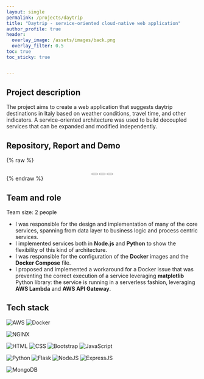 ```yaml
---
layout: single
permalink: /projects/daytrip
title: "Daytrip - service-oriented cloud-native web application"
author_profile: true
header:
  overlay_image: /assets/images/back.png
  overlay_filter: 0.5
toc: true
toc_sticky: true


---
```


<!-- ### [ Feb. 2023 - Mar. 2023 ] -->

## Project description

The project aims to create a web application that suggests daytrip destinations in Italy based on weather conditions, travel time, and other indicators. A service-oriented architecture was used to build decoupled services that can be expanded and modified independently.

## Repository, Report and Demo

{% raw %}
<center>
    <button onclick="window.open('https://github.com/vicentinileonardo/daytrip','_blank');" type="button" class="btn" ><i class="fa fa-github" style="font-size:42px"></i></button>
    <button onclick="window.open('/project_reports/daytrip.pdf','_blank');" type="button" class="btn"><i class="fa fa-file-pdf-o" style="font-size:42px"></i></button>
    <button onclick="window.open('https://drive.google.com/file/d/1k0KBPMmt-DaVHthZ1S2wKzhBID33X0ad/view?usp=sharing','_blank');" type="button" class="btn"><i class="fa fa-video-camera" aria-hidden="true" style="font-size:42px"></i></button>
</center>
{% endraw %}

## Team and role

Team size: 2 people

+ I was responsible for the design and implementation of many of the core services, spanning from data layer to business logic and process centric services. <br>
+ I implemented services both in **Node.js** and **Python** to show the flexibility of this kind of architecture. <br>
+ I was responsible for the configuration of the **Docker** images and the **Docker Compose** file. <br>
+ I proposed and implemented a workaround for a Docker issue that was preventing the correct execution of a service leveraging **matplotlib** Python library: the service is running in a serverless fashion, leveraging **AWS Lambda** and **AWS API Gateway**. <br>

## Tech stack

![AWS](https://img.shields.io/badge/Amazon_AWS-FF9900?style=for-the-badge&logo=amazonaws&logoColor=white)
![Docker](https://img.shields.io/badge/Docker-2CA5E0?style=for-the-badge&logo=docker&logoColor=white)

![NGINX](https://img.shields.io/badge/Nginx-009639?style=for-the-badge&logo=nginx&logoColor=white)

![HTML](https://img.shields.io/badge/HTML5-E34F26?style=for-the-badge&logo=html5&logoColor=white)
![CSS](https://img.shields.io/badge/CSS3-1572B6?style=for-the-badge&logo=css3&logoColor=white)
![Bootstrap](https://img.shields.io/badge/Bootstrap-563D7C?style=for-the-badge&logo=bootstrap&logoColor=white)
![JavaScript](https://img.shields.io/badge/JavaScript-323330?style=for-the-badge&logo=javascript&logoColor=F7DF1E)

![Python](https://img.shields.io/badge/Python-FFD43B?style=for-the-badge&logo=python&logoColor=blue) 
![Flask](https://img.shields.io/badge/Flask-000000?style=for-the-badge&logo=flask&logoColor=white) 
![NodeJS](https://img.shields.io/badge/Node.js-339933?style=for-the-badge&logo=nodedotjs&logoColor=white) 
![ExpressJS](https://img.shields.io/badge/Express.js-000000?style=for-the-badge&logo=express&logoColor=white)

![MongoDB](https://img.shields.io/badge/MongoDB-4EA94B?style=for-the-badge&logo=mongodb&logoColor=white)